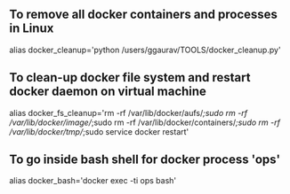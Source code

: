 ## To remove all docker containers and processes in Linux
alias docker_cleanup='python /users/ggaurav/TOOLS/docker_cleanup.py'

## To clean-up docker file system and restart docker daemon on virtual machine
alias docker_fs_cleanup='rm -rf /var/lib/docker/aufs/*;sudo rm -rf /var/lib/docker/image/*;sudo rm -rf /var/lib/docker/containers/*;sudo rm -rf /var/lib/docker/tmp/*;sudo service docker restart'

## To go inside bash shell for docker process 'ops'
alias docker_bash='docker exec -ti ops bash' 
